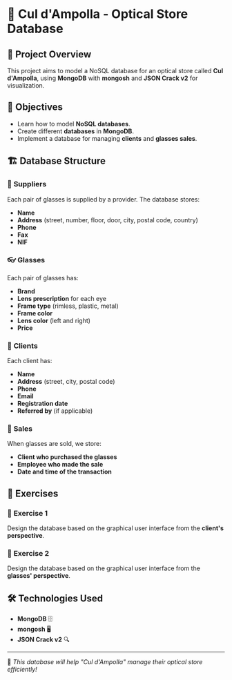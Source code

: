 # 🏥 Cul d'Ampolla - Optical Store Database

## 📌 Project Overview
This project aims to model a NoSQL database for an optical store called **Cul d'Ampolla**, using **MongoDB** with **mongosh** and **JSON Crack v2** for visualization.

## 🎯 Objectives
- Learn how to model **NoSQL databases**.
- Create different **databases** in **MongoDB**.
- Implement a database for managing **clients** and **glasses sales**.

## 🏗️ Database Structure

### 🏢 **Suppliers**
Each pair of glasses is supplied by a provider. The database stores:
- **Name**
- **Address** (street, number, floor, door, city, postal code, country)
- **Phone**
- **Fax**
- **NIF**

### 👓 **Glasses**
Each pair of glasses has:
- **Brand**
- **Lens prescription** for each eye
- **Frame type** (rimless, plastic, metal)
- **Frame color**
- **Lens color** (left and right)
- **Price**

### 👤 **Clients**
Each client has:
- **Name**
- **Address** (street, city, postal code)
- **Phone**
- **Email**
- **Registration date**
- **Referred by** (if applicable)

### 🛒 **Sales**
When glasses are sold, we store:
- **Client who purchased the glasses**
- **Employee who made the sale**
- **Date and time of the transaction**

## 📌 Exercises

### 📍 **Exercise 1**
Design the database based on the graphical user interface from the **client's perspective**.

### 📍 **Exercise 2**
Design the database based on the graphical user interface from the **glasses' perspective**.

## 🛠️ Technologies Used
- **MongoDB** 🗄️
- **mongosh** 🖥️
- **JSON Crack v2** 🔍

---
📌 *This database will help "Cul d'Ampolla" manage their optical store efficiently!*

